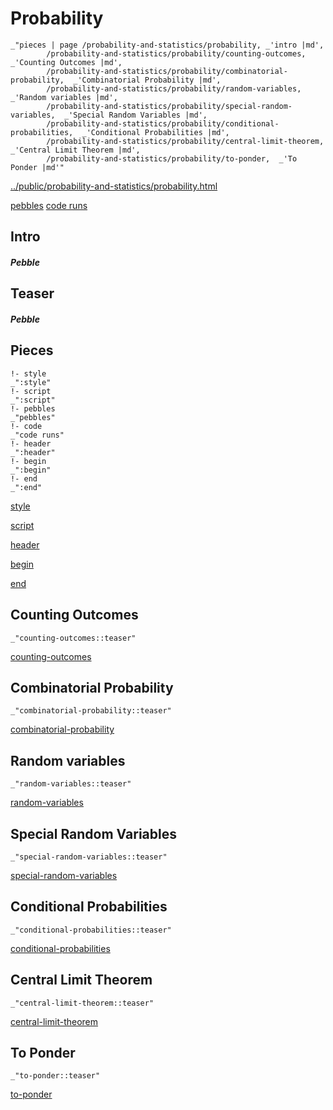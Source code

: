 # Probability

    _"pieces | page /probability-and-statistics/probability, _'intro |md',
            /probability-and-statistics/probability/counting-outcomes,  _'Counting Outcomes |md',
            /probability-and-statistics/probability/combinatorial-probability,  _'Combinatorial Probability |md',
            /probability-and-statistics/probability/random-variables,  _'Random variables |md',
            /probability-and-statistics/probability/special-random-variables,  _'Special Random Variables |md',
            /probability-and-statistics/probability/conditional-probabilities,  _'Conditional Probabilities |md',
            /probability-and-statistics/probability/central-limit-theorem,  _'Central Limit Theorem |md',
            /probability-and-statistics/probability/to-ponder,  _'To Ponder |md'"

[../public/probability-and-statistics/probability.html](# "save:")

[pebbles](#pebble "h5: | .join \n")
[code runs](#code "h5: | .join \n")

## Intro

##### Pebble

## Teaser

##### Pebble

## Pieces

    !- style
    _":style"
    !- script
    _":script"
    !- pebbles
    _"pebbles"
    !- code
    _"code runs"
    !- header
    _":header"
    !- begin
    _":begin"
    !- end
    _":end"



[style]() 

[script]()

[header]()

[begin]()

[end]()

## Counting Outcomes

    _"counting-outcomes::teaser"


[counting-outcomes](pages/probability-and-statistics_probability_counting-outcomes.md "load:")

## Combinatorial Probability

    _"combinatorial-probability::teaser"


[combinatorial-probability](pages/probability-and-statistics_probability_combinatorial-probability.md "load:")

## Random variables

    _"random-variables::teaser"


[random-variables](pages/probability-and-statistics_probability_random-variables.md "load:")

## Special Random Variables

    _"special-random-variables::teaser"


[special-random-variables](pages/probability-and-statistics_probability_special-random-variables.md "load:")

## Conditional Probabilities

    _"conditional-probabilities::teaser"


[conditional-probabilities](pages/probability-and-statistics_probability_conditional-probabilities.md "load:")

## Central Limit Theorem

    _"central-limit-theorem::teaser"


[central-limit-theorem](pages/probability-and-statistics_probability_central-limit-theorem.md "load:")

## To Ponder

    _"to-ponder::teaser"


[to-ponder](pages/probability-and-statistics_probability_to-ponder.md "load:")